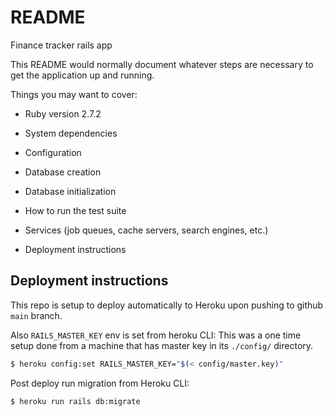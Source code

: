 # README

Finance tracker rails app

This README would normally document whatever steps are necessary to get the
application up and running.

Things you may want to cover:

* Ruby version
2.7.2

* System dependencies

* Configuration

* Database creation

* Database initialization

* How to run the test suite

* Services (job queues, cache servers, search engines, etc.)

* Deployment instructions

## Deployment instructions

This repo is setup to deploy automatically to Heroku upon pushing to github `main` branch.

Also `RAILS_MASTER_KEY` env is set from heroku CLI:
This was a one time setup done from a machine that has master key in its `./config/` directory.
```sh
$ heroku config:set RAILS_MASTER_KEY="$(< config/master.key)"
```

Post deploy run migration from Heroku CLI:
```sh
$ heroku run rails db:migrate
```
